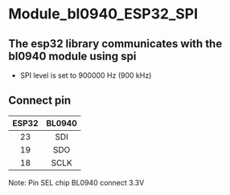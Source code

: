 # Module_bl0940_ESP32_SPI
## The esp32 library communicates with the bl0940 module using spi
  - SPI level is set to 900000 Hz (900 kHz)
## Connect pin
|     ESP32   |     BL0940   |
|:-----------:|:------------:|
|      23     |      SDI     |
|      19     |      SDO     |
|      18     |      SCLK    |

Note: Pin SEL chip BL0940 connect 3.3V
